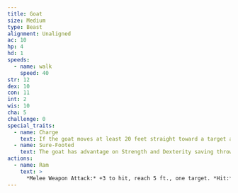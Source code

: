 ```yaml
---
title: Goat
size: Medium
type: Beast
alignment: Unaligned
ac: 10
hp: 4
hd: 1
speeds:
  - name: walk
    speed: 40
str: 12
dex: 10
con: 11
int: 2
wis: 10
cha: 5
challenge: 0
special_traits:
  - name: Charge
    text: If the goat moves at least 20 feet straight toward a target and then hits it with a ram attack on the same turn, the target takes an extra 2 (1d4) bludgeoning damage. If the target is a creature, it must succeed on a DC 10 Strength saving throw or be knocked prone.
  - name: Sure-Footed
    text: The goat has advantage on Strength and Dexterity saving throws made against effects that would knock it prone.
actions:
  - name: Ram
    text: >
      *Melee Weapon Attack:* +3 to hit, reach 5 ft., one target. *Hit:* 3 (1d4 + 1) bludgeoning damage.
---
```

